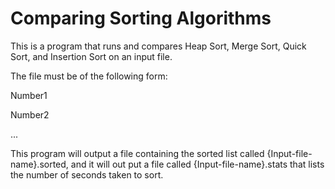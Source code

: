 Comparing Sorting Algorithms
============================

This is a program that runs and compares Heap Sort,
Merge Sort, Quick Sort, and Insertion Sort on an input
file.

The file must be of the following form:

Number1

Number2

...

This program will output a file containing the sorted list
called {Input-file-name}.sorted, and it will out put a 
file called {Input-file-name}.stats that lists the 
number of seconds taken to sort.


